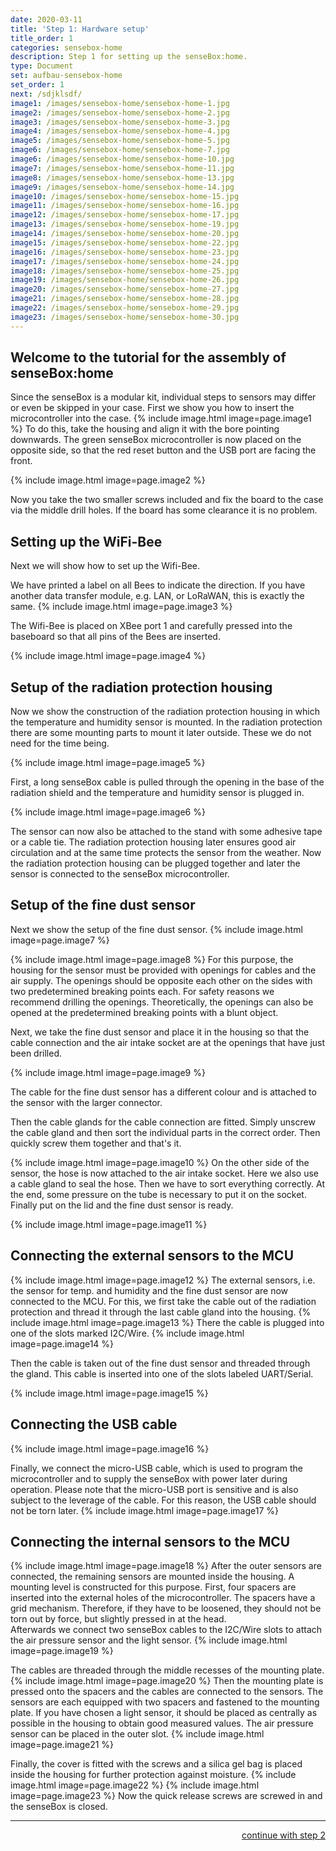 ```yaml
---
date: 2020-03-11
title: 'Step 1: Hardware setup'
title_order: 1
categories: sensebox-home
description: Step 1 for setting up the senseBox:home.
type: Document
set: aufbau-sensebox-home
set_order: 1
next: /sdjklsdf/
image1: /images/sensebox-home/sensebox-home-1.jpg
image2: /images/sensebox-home/sensebox-home-2.jpg
image3: /images/sensebox-home/sensebox-home-3.jpg
image4: /images/sensebox-home/sensebox-home-4.jpg
image5: /images/sensebox-home/sensebox-home-5.jpg
image6: /images/sensebox-home/sensebox-home-7.jpg
image6: /images/sensebox-home/sensebox-home-10.jpg
image7: /images/sensebox-home/sensebox-home-11.jpg
image8: /images/sensebox-home/sensebox-home-13.jpg
image9: /images/sensebox-home/sensebox-home-14.jpg
image10: /images/sensebox-home/sensebox-home-15.jpg
image11: /images/sensebox-home/sensebox-home-16.jpg
image12: /images/sensebox-home/sensebox-home-17.jpg
image13: /images/sensebox-home/sensebox-home-19.jpg
image14: /images/sensebox-home/sensebox-home-20.jpg
image15: /images/sensebox-home/sensebox-home-22.jpg
image16: /images/sensebox-home/sensebox-home-23.jpg
image17: /images/sensebox-home/sensebox-home-24.jpg
image18: /images/sensebox-home/sensebox-home-25.jpg
image19: /images/sensebox-home/sensebox-home-26.jpg
image20: /images/sensebox-home/sensebox-home-27.jpg
image21: /images/sensebox-home/sensebox-home-28.jpg
image22: /images/sensebox-home/sensebox-home-29.jpg
image23: /images/sensebox-home/sensebox-home-30.jpg
---
```



## Welcome to the tutorial for the assembly of senseBox:home

Since the senseBox is a modular kit, individual steps to sensors may differ or even be skipped in your case. First we show you how to insert the microcontroller into the case.
{% include image.html image=page.image1 %}
To do this, take the housing and align it with the bore pointing downwards. The green senseBox microcontroller is now placed on the opposite side, so that the red reset button and the USB port are facing the front. 

{% include image.html image=page.image2 %}

Now you take the two smaller screws included and fix the board to the case via the middle drill holes. If the board has some clearance it is no problem. 

## Setting up the WiFi-Bee
Next we will show how to set up the Wifi-Bee. 

We have printed a label on all Bees to indicate the direction. If you have another data transfer module, e.g. LAN, or LoRaWAN, this is exactly the same. 
{% include image.html image=page.image3 %}

The Wifi-Bee is placed on XBee port 1 and carefully pressed into the baseboard so that all pins of the Bees are inserted.

{% include image.html image=page.image4 %}


## Setup of the radiation protection housing

Now we show the construction of the radiation protection housing in which the temperature and humidity sensor is mounted.
In the radiation protection there are some mounting parts to mount it later outside. These we do not need for the time being. 

{% include image.html image=page.image5 %}

First, a long senseBox cable is pulled through the opening in the base of the radiation shield and the temperature and humidity sensor is plugged in.

{% include image.html image=page.image6 %}

The sensor can now also be attached to the stand with some adhesive tape or a cable tie. The radiation protection housing later ensures good air circulation and at the same time protects the sensor from the weather.
Now the radiation protection housing can be plugged together and later the sensor is connected to the senseBox microcontroller.

## Setup of the fine dust sensor

Next we show the setup of the fine dust sensor. 
{% include image.html image=page.image7 %}


{% include image.html image=page.image8 %}
For this purpose, the housing for the sensor must be provided with openings for cables and the air supply. 
The openings should be opposite each other on the sides with two predetermined breaking points each. 
For safety reasons we recommend drilling the openings. Theoretically, the openings can also be opened at the predetermined breaking points with a blunt object.  


Next, we take the fine dust sensor and place it in the housing so that the cable connection and the air intake socket are at the openings that have just been drilled.

{% include image.html image=page.image9 %} 

The cable for the fine dust sensor has a different colour and is attached to the sensor with the larger connector. 


Then the cable glands for the cable connection are fitted.
Simply unscrew the cable gland and then sort the individual parts in the correct order. Then quickly screw them together and that's it.

{% include image.html image=page.image10 %} 
On the other side of the sensor, the hose is now attached to the air intake socket.
Here we also use a cable gland to seal the hose. Then we have to sort everything correctly. At the end, some pressure on the tube is necessary to put it on the socket. Finally put on the lid and the fine dust sensor is ready.

{% include image.html image=page.image11 %} 
## Connecting the external sensors to the MCU

{% include image.html image=page.image12 %} 
The external sensors, i.e. the sensor for temp. and humidity and the fine dust sensor are now connected to the MCU.
For this, we first take the cable out of the radiation protection and thread it through the last cable gland into the housing.
{% include image.html image=page.image13 %} 
There the cable is plugged into one of the slots marked I2C/Wire. 
{% include image.html image=page.image14 %} 


Then the cable is taken out of the fine dust sensor and threaded through the gland. 
This cable is inserted into one of the slots labeled UART/Serial. 

{% include image.html image=page.image15 %} 

## Connecting the USB cable

{% include image.html image=page.image16 %} 

Finally, we connect the micro-USB cable, which is used to program the microcontroller and to supply the senseBox with power later during operation. 
Please note that the micro-USB port is sensitive and is also subject to the leverage of the cable. For this reason, the USB cable should not be torn later.
{% include image.html image=page.image17 %} 

## Connecting the internal sensors to the MCU

{% include image.html image=page.image18 %} 
After the outer sensors are connected, the remaining sensors are mounted inside the housing.
A mounting level is constructed for this purpose. First, four spacers are inserted into the external holes of the microcontroller. 
The spacers have a grid mechanism. Therefore, if they have to be loosened, they should not be torn out by force, but slightly pressed in at the head.  
Afterwards we connect two senseBox cables to the I2C/Wire slots to attach the air pressure sensor and the light sensor.
{% include image.html image=page.image19 %} 

The cables are threaded through the middle recesses of the mounting plate. 
{% include image.html image=page.image20 %} 
Then the mounting plate is pressed onto the spacers and the cables are connected to the sensors. 
The sensors are each equipped with two spacers and fastened to the mounting plate. 
If you have chosen a light sensor, it should be placed as centrally as possible in the housing to obtain good measured values.
The air pressure sensor can be placed in the outer slot.
{% include image.html image=page.image21 %} 

Finally, the cover is fitted with the screws and a silica gel bag is placed inside the housing for further protection against moisture.
{% include image.html image=page.image22 %} 
{% include image.html image=page.image23 %} 
Now the quick release screws are screwed in and the senseBox is closed. 


<hr>
<a href="/sensebox-home/home-schritt-2/" class="button" style="float: right;">continue with step 2</a>